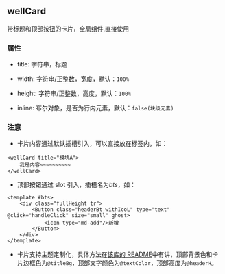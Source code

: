 ## wellCard

带标题和顶部按钮的卡片，全局组件,直接使用

### 属性

- title: 字符串，标题

- width: 字符串/正整数，宽度，默认：`100%`

- height: 字符串/正整数，高度，默认：`100%`

- inline: 布尔对象，是否为行内元素，默认：`false(块级元素)`

### 注意

- 卡片内容通过默认插槽引入，可以直接放在标签内，如：

```$xslt
<wellCard title="模块A">
    我是内容~~~~~~~~~~
</wellCard>
```

- 顶部按钮通过 slot 引入，插槽名为*bts*，如：

```$xslt
<template #bts>
    <div class="fullHeight tr">
        <Button class="headerBt withIcoL" type="text" @click="handleClick" size="small" ghost>
            <icon type="md-add"/>新增
        </Button>
    </div>
</template>
```

- 卡片支持主题定制化，具体方法在[该库的 README](/README.md)中有讲，顶部背景色和卡片边框色为`@titleBg`，顶部文字颜色为`@textColor`，顶部高度为`@headerH`。
